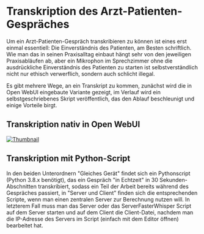 # Transkription des Arzt-Patienten-Gespräches

Um ein Arzt-Patienten-Gespräch transkribieren zu können ist eines erst einmal essentiell: Die Einverständnis des Patienten, am Besten schriftlich. Wie man das in seinen Praxisalltag einbaut hängt sehr von den jeweiligen Praxisabläufen ab, aber ein Mikrophon im Sprechzimmer ohne die ausdrückliche Einverständnis des Patienten zu starten ist selbstverständlich nicht nur ethisch verwerflich, sondern auch schlicht illegal.

Es gibt mehrere Wege, an ein Transkript zu kommen, zunächst wird die in Open WebUI eingebaute Variante gezeigt, im Verlauf wird ein selbstgeschriebenes Skript veröffentlich, das den Ablauf beschleunigt und einige Vorteile birgt.

## Transkription nativ in Open WebUI

[![Thumbnail](https://img.youtube.com/vi/OCLHo8SxCDU/maxresdefault.jpg)](https://youtu.be/OCLHo8SxCDU)

## Transkription mit Python-Script

In den beiden Unterordnern "Gleiches Gerät" findet sich ein Pythonscript (Python 3.8.x benötigt), das ein Gespräch "in Echtzeit" in 30 Sekunden-Abschnitten transkribiert, sodass ein Teil der Arbeit bereits während des Gespräches passiert, in "Server und Client" finden sich die entsprechenden Scripte, wenn man einen zentralen Server zur Berechnung nutzen will. In letzterem Fall muss man das Server oder das ServerFasterWhisper Script auf dem Server starten und auf dem Client die Client-Datei, nachdem man die IP-Adresse des Servers im Script (einfach mit dem Editor öffnen) bearbeitet hat.